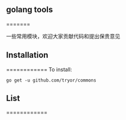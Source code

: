 ## golang tools
=======

一些常用模块，欢迎大家贡献代码和提出保贵意见


## Installation
============
To install:

    go get -u github.com/tryor/commons
	
	
## List
============

	
